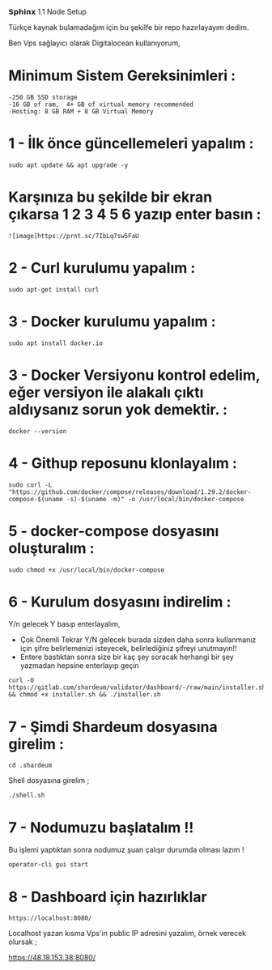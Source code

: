 𝗦𝗽𝗵𝗶𝗻𝘅 1.1 Node Setup

Türkçe kaynak bulamadağım için bu şekilfe bir repo hazırlayayım dedim.

Ben Vps sağlayıcı olarak Digitalocean kullanıyorum, 

# Minimum Sistem Gereksinimleri :

```
-250 GB SSD storage
-16 GB of ram,  4+ GB of virtual memory recommended
-Hosting: 8 GB RAM + 8 GB Virtual Memory
```
# 1 - İlk önce güncellemeleri yapalım :

```
sudo apt update && apt upgrade -y
```
# Karşınıza bu şekilde bir ekran çıkarsa 1 2 3 4 5 6 yazıp enter basın :

```
![image]https://prnt.sc/7IbLq7sw5FaU
```
# 2 -  Curl kurulumu yapalım :

```
sudo apt-get install curl 
```
# 3 - Docker kurulumu yapalım :

```
sudo apt install docker.io
```

# 3 - Docker Versiyonu kontrol edelim, eğer versiyon ile alakalı çıktı  aldıysanız sorun yok demektir. :

```
docker --version
```
# 4 - Githup reposunu klonlayalım :

```
sudo curl -L "https://github.com/docker/compose/releases/download/1.29.2/docker-compose-$(uname -s)-$(uname -m)" -o /usr/local/bin/docker-compose
```

# 5 - docker-compose dosyasını oluşturalım :

```
sudo chmod +x /usr/local/bin/docker-compose
```
# 6 - Kurulum dosyasını indirelim :

Y/n gelecek Y basıp enterlayalım,

* Çok Önemli Tekrar Y/N gelecek burada sizden daha sonra kullanmanız için şifre belirlemenizi isteyecek, belirlediğiniz şifreyi unutmayın!!
* Entere bastıktan sonra size bir kaç şey  soracak herhangi bir şey yazmadan hepsine enterlayıp geçin


```
curl -O https://gitlab.com/shardeum/validator/dashboard/-/raw/main/installer.sh && chmod +x installer.sh && ./installer.sh
```



# 7 -  Şimdi Shardeum dosyasına girelim :

```
cd .shardeum
```
Shell dosyasına girelim ;

```
./shell.sh
```

# 7 -  Nodumuzu başlatalım !! 
Bu işlemi yaptıktan sonra nodumuz şuan çalışır durumda olması lazım !

```
operator-cli gui start

```

# 8 -  Dashboard için hazırlıklar 

```
https://localhost:8080/
```
Localhost yazan kısma Vps'in public IP adresini yazalım, örnek verecek olursak ;

https://48.18.153.38:8080/
